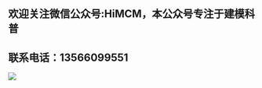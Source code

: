 ## 欢迎关注微信公众号:HiMCM，本公众号专注于建模科普


## 联系电话：13566099551　


![](https://avatars.githubusercontent.com/u/16745793?s=400&u=db8dd5e17cb335a604d4d395a4d135bafe74c470&v=4)
